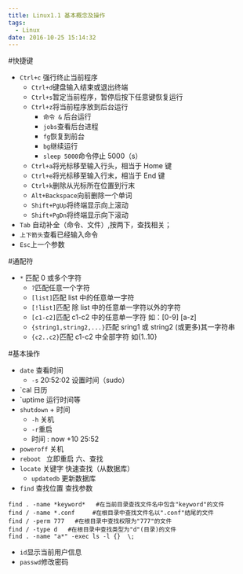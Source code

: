 ```yaml
---
title: Linux1.1 基本概念及操作
tags:
  - Linux
date: 2016-10-25 15:14:32
---
```


#快捷键

- `Ctrl+c` 强行终止当前程序
  - `Ctrl+d`键盘输入结束或退出终端
  - `Ctrl+s`暂定当前程序，暂停后按下任意键恢复运行
  - `Ctrl+z`将当前程序放到后台运行
    - `命令 &` 后台运行
    - `jobs`查看后台进程
    - `fg`恢复到前台
    - `bg`继续运行
    - `sleep 5000`命令停止 5000（s）
  - `Ctrl+a`将光标移至输入行头，相当于 Home 键
  - `Ctrl+e`将光标移至输入行末，相当于 End 键
  - `Ctrl+k`删除从光标所在位置到行末
  - `Alt+Backspace`向前删除一个单词
  - `Shift+PgUp`将终端显示向上滚动
  - `Shift+PgDn`将终端显示向下滚动
- `Tab` 自动补全（命令、文件）,按两下，查找相关；
- `上下箭头`查看已经输入命令
- `Esc`上一个参数

#通配符

- `*` 匹配 0 或多个字符
  - `?`匹配任意一个字符
  - `[list]`匹配 list 中的任意单一字符
  - `[!list]`匹配 除 list 中的任意单一字符以外的字符
  - `[c1-c2]`匹配 c1-c2 中的任意单一字符 如：[0-9] [a-z]
  - `{string1,string2,...}`匹配 sring1 或 string2 (或更多)其一字符串
  - `{c2..c2}`匹配 c1-c2 中全部字符 如{1..10}

#基本操作

- `date` 查看时间
  - `-s` 20:52:02 设置时间（sudo）
- `cal 日历
- `uptime 运行时间等
- `shutdown` + 时间
  - `-h` 关机
  - `-r`重启
  - 时间 : now +10 25:52
- `poweroff` 关机
- `reboot ` 立即重启
  六、查找
- `locate` 关键字 快速查找（从数据库）
  - `updatedb` 更新数据库
- `find` 查找位置 查找参数

```shell
find . -name *keyword*   #在当前目录查找文件名中包含"keyword"的文件
find / -name *.conf     #在根目录中查找文件名以".conf"结尾的文件
find / -perm 777   #在根目录中查找权限为"777"的文件
find / -type d   #在根目录中查找类型为"d"(目录)的文件
find . -name "a*" -exec ls -l {}  \;
```

- `id`显示当前用户信息
- `passwd`修改密码
